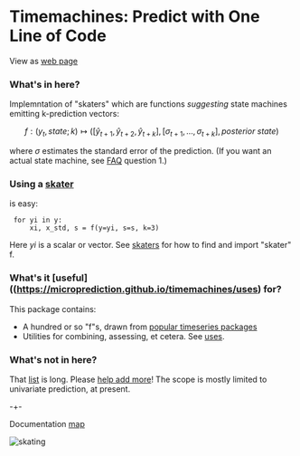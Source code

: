 # Timemachines: Predict with One Line of Code 
View as [web page](https://microprediction.github.io/timemachines/)

### What's in here?
Implemntation of "skaters" which are functions *suggesting* state machines emitting k-prediction vectors:

  $$
    f : (y_t, state; k) \mapsto ( [\hat{y}_{t+1},\hat{y}_{t+2},\hat{y}_{t+k}], [\sigma_{t+1},\dots,\sigma_{t+k}], posterior\ state)
  $$

where $\sigma$ estimates the standard error of the prediction. (If you want an actual state machine, 
see [FAQ](https://github.com/microprediction/timemachines/blob/main/FAQ.md) question 1.) 


### Using a [skater](https://microprediction.github.io/timemachines/skaters.html)
is easy:

     for yi in y:
         xi, x_std, s = f(y=yi, s=s, k=3)

Here *yi* is a scalar or vector. See [skaters](https://microprediction.github.io/timemachines/skaters.html) for how
to find and import "skater" f. 

### What's it [useful]((https://microprediction.github.io/timemachines/uses) for?
This package contains:

- A hundred or so "f"s, drawn from [popular timeseries packages](https://microprediction.github.io/timemachines/skaters.html) 
- Utilities for combining, assessing, et cetera. See [uses](https://microprediction.github.io/timemachines/uses).  

### What's not in here?
That [list](https://www.microprediction.com/blog/popular-timeseries-packages) is long. Please [help add more](https://github.com/microprediction/timemachines/issues?q=is%3Aissue+is%3Aopen+label%3A%22create+colab+example%22)! The scope is mostly
limited to univariate prediction, at present. 




-+- 

Documentation [map](https://microprediction.github.io/timemachines/map.html)
 
  


![skating](https://i.imgur.com/elu5muO.png)

